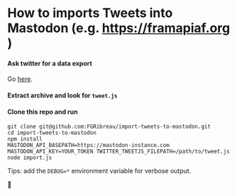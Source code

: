 # How to imports Tweets into Mastodon (e.g. https://framapiaf.org )

#### Ask twitter for a data export

Go [here](https://twitter.com/settings/your_twitter_data).

#### Extract archive and look for `tweet.js`

#### Clone this repo and run

```
git clone git@github.com:FGRibreau/import-tweets-to-mastodon.git
cd import-tweets-to-mastodon
npm install
MASTODON_API_BASEPATH=https://mastodon-instance.com MASTODON_API_KEY=YOUR_TOKEN TWITTER_TWEETJS_FILEPATH=/path/to/tweet.js node import.js
```

Tips: add the `DEBUG=*` environment variable for verbose output.

:tada:
